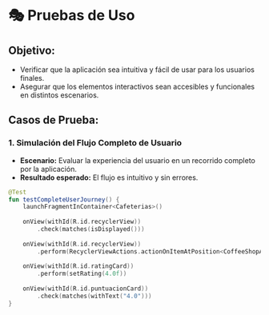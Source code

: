 # 🎭 Pruebas de Uso
## **Objetivo:**
- Verificar que la aplicación sea intuitiva y fácil de usar para los usuarios finales.
- Asegurar que los elementos interactivos sean accesibles y funcionales en distintos escenarios.

## **Casos de Prueba:**

### **1. Simulación del Flujo Completo de Usuario**
- **Escenario:** Evaluar la experiencia del usuario en un recorrido completo por la aplicación.
- **Resultado esperado:** El flujo es intuitivo y sin errores.

```kotlin
@Test
fun testCompleteUserJourney() {
    launchFragmentInContainer<Cafeterias>()
    
    onView(withId(R.id.recyclerView))
        .check(matches(isDisplayed()))
    
    onView(withId(R.id.recyclerView))
        .perform(RecyclerViewActions.actionOnItemAtPosition<CoffeeShopAdapter.CoffeeShopViewHolder>(0, click()))
    
    onView(withId(R.id.ratingCard))
        .perform(setRating(4.0f))
    
    onView(withId(R.id.puntuacionCard))
        .check(matches(withText("4.0")))
}
```
